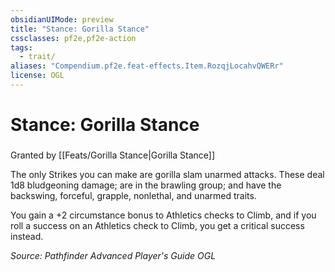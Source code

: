 ```yaml
---
obsidianUIMode: preview
title: "Stance: Gorilla Stance"
cssclasses: pf2e,pf2e-action
tags:
  - trait/
aliases: "Compendium.pf2e.feat-effects.Item.RozqjLocahvQWERr"
license: OGL
---
```

# Stance: Gorilla Stance

### 






Granted by [[Feats/Gorilla Stance|Gorilla Stance]]

The only Strikes you can make are gorilla slam unarmed attacks. These deal 1d8 bludgeoning damage; are in the brawling group; and have the backswing, forceful, grapple, nonlethal, and unarmed traits.

You gain a +2 circumstance bonus to Athletics checks to Climb, and if you roll a success on an Athletics check to Climb, you get a critical success instead.

*Source: Pathfinder Advanced Player's Guide*
*OGL*